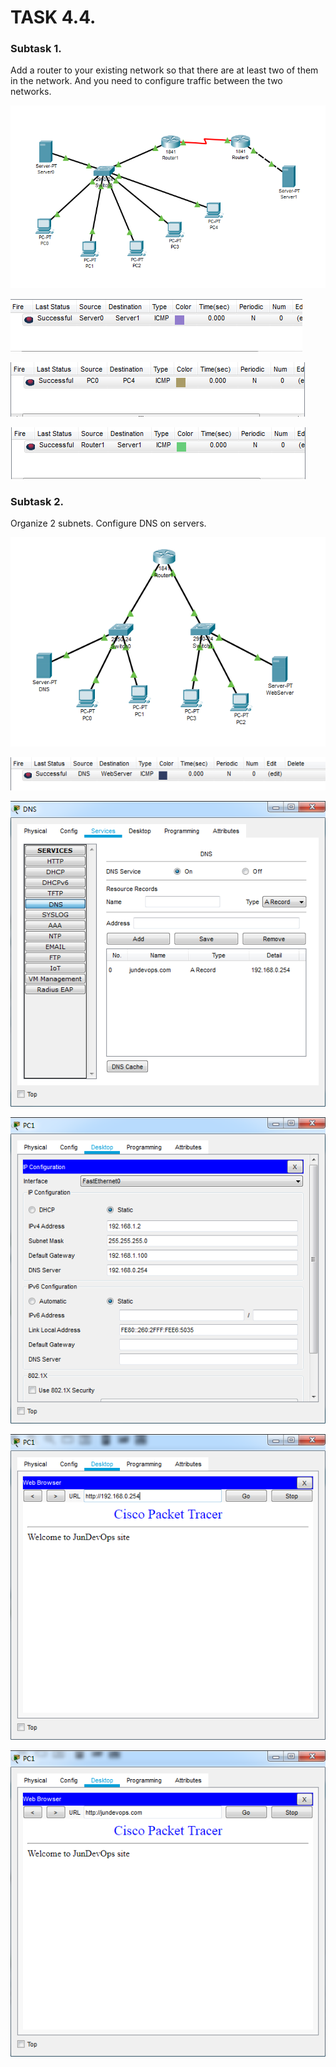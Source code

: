 # TASK 4.4.

### Subtask 1.

Add a router to your existing network so that there are at least two of them in the network. And you need to configure traffic between the two networks.

![1](screenshots/1.png)  

![2](screenshots/2.png) 

![3](screenshots/3.png)  

![4](screenshots/4.png) 

### Subtask 2.

Organize 2 subnets. Configure DNS on servers.

![5](screenshots/5.png)  

![6](screenshots/6.png) 

![7](screenshots/7.png)  

![8](screenshots/8.png) 

![9](screenshots/9.png) 

![10](screenshots/10.png) 
